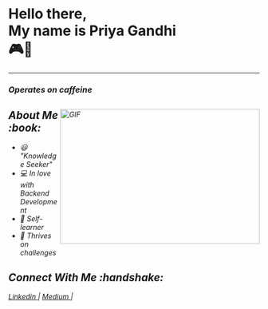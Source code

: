 <h1>Hello there, <br> My name is Priya Gandhi <br>
🎮🙂
</h1>

<hr>
<h3><i>Operates on caffeine</h3>
<img align="right" alt="GIF" src = "https://media.giphy.com/media/v1.Y2lkPTc5MGI3NjExNDMzM2Y5MTQzYWI4YzVmM2U0ZWZmNDZiZGFkMTAwZjk5YzRkNzFlNCZlcD12MV9pbnRlcm5hbF9naWZzX2dpZklkJmN0PWc/Rlqzt1kP5459lJi6oi/giphy.gif" height="270" width = '400' />

<h2>About Me :book: </h2>

- 😃 "Knowledge Seeker" <br>
- 💻 In love with Backend Development <br>
- 👀 Self-learner <br>
- 💯 Thrives on challenges <br>


<h2>Connect With Me :handshake: </h2>
<p>
  <a href = "https://www.linkedin.com/in/priya-gandhi-a6731b200/"> Linkedin </a> <span> | </span>
  <a href = "https://medium.com/@priyagandhi2k"> Medium </a> <span> | </span>
</p>
